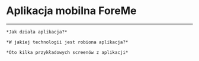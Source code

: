 # Aplikacja mobilna ForeMe
---
```
*Jak działa aplikacja?*
```

>> <Opis>

```
*W jakiej technologii jest robiona aplikacja?*
```

>> <Opis>

```
*Oto kilka przykładowych screenów z aplikacji*
```

>> <Screeny>